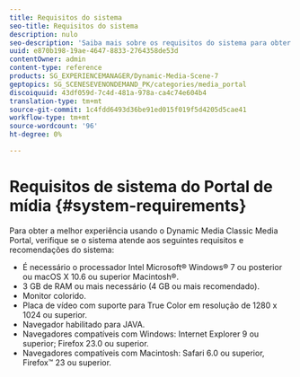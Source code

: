 ```yaml
---
title: Requisitos do sistema
seo-title: Requisitos do sistema
description: nulo
seo-description: 'Saiba mais sobre os requisitos do sistema para obter a melhor experiência usando o Media Portal. '
uuid: e870b198-19ae-4647-8833-2764358de53d
contentOwner: admin
content-type: reference
products: SG_EXPERIENCEMANAGER/Dynamic-Media-Scene-7
geptopics: SG_SCENESEVENONDEMAND_PK/categories/media_portal
discoiquuid: 43df059d-7c4d-481a-978a-ca4c74e604b4
translation-type: tm+mt
source-git-commit: 1c4fdd6493d36be91ed015f019f5d4205d5cae41
workflow-type: tm+mt
source-wordcount: '96'
ht-degree: 0%

---
```



# Requisitos de sistema do Portal de mídia {#system-requirements}

Para obter a melhor experiência usando o Dynamic Media Classic Media Portal, verifique se o sistema atende aos seguintes requisitos e recomendações do sistema:

* É necessário o processador Intel Microsoft® Windows® 7 ou posterior ou macOS X 10.6 ou superior Macintosh®.
* 3 GB de RAM ou mais necessário (4 GB ou mais recomendado).
* Monitor colorido.
* Placa de vídeo com suporte para True Color em resolução de 1280 x 1024 ou superior.
* Navegador habilitado para JAVA.
* Navegadores compatíveis com Windows: Internet Explorer 9 ou superior; Firefox 23.0 ou superior.
* Navegadores compatíveis com Macintosh: Safari 6.0 ou superior, Firefox™ 23 ou superior.


